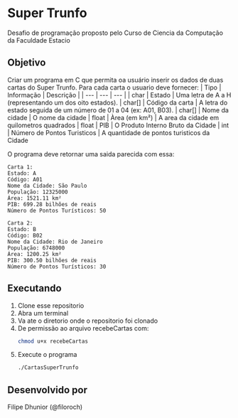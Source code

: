 # Super Trunfo
Desafio de programação proposto pelo Curso de Ciencia da Computação da Faculdade Estacio
## Objetivo
Criar um programa em C que permita oa usuário inserir os dados de duas cartas do Super Trunfo. Para cada carta o usuario deve fornecer:
| Tipo | Informação | Descrição |
| --- | --- | --- | 
| char | Estado | Uma letra de A a H (representando um dos oito estados).
| char[] | Código da carta |  A letra do estado seguida de um número de 01 a 04 (ex: A01, B03).
| char[] | Nome da cidade | O nome da cidade
| float | Àrea (em km²) | A area da cidade em quilometros quadrados
| float | PIB | O Produto Interno Bruto da Cidade 
| int | Número de Pontos Turisticos | A quantidade de pontos turisticos da Cidade 

O programa deve retornar uma saida parecida com essa:

````
Carta 1:
Estado: A
Código: A01
Nome da Cidade: São Paulo
População: 12325000
Área: 1521.11 km²
PIB: 699.28 bilhões de reais
Número de Pontos Turísticos: 50

Carta 2:
Estado: B
Código: B02
Nome da Cidade: Rio de Janeiro
População: 6748000
Área: 1200.25 km²
PIB: 300.50 bilhões de reais
Número de Pontos Turísticos: 30    
````
## Executando
1. Clone esse repositorio
2. Abra um terminal
3. Va ate o diretorio onde o repositorio foi clonado
4. De permissão ao arquivo recebeCartas com:
    ```sh
    chmod u+x recebeCartas
    ```
5. Execute o programa
    ````sh
    ./CartasSuperTrunfo
    ````
## Desenvolvido por
Filipe Dhunior (@filoroch)
